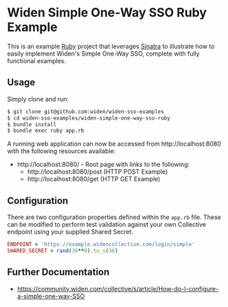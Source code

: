 # Widen Simple One-Way SSO Ruby Example

This is an example [Ruby](https://www.ruby-lang.org/) project that leverages [Sinatra](http://sinatrarb.com/) to illustrate how to easily implement Widen's Simple One-Way SSO, complete with fully functional examples.

## Usage

Simply clone and run:

```bash
$ git clone git@github.com:widen/widen-sso-examples
$ cd widen-sso-examples/widen-simple-one-way-sso-ruby
$ bundle install
$ bundle exec ruby app.rb
```

A running web application can now be accessed from http://localhost:8080 with the following resources available:

* http://localhost:8080/ - Root page with links to the following:
    * http://localhost:8080/post (HTTP POST Example)
    * http://localhost:8080/get (HTTP GET Example)

## Configuration

There are two configuration properties defined within the `app.rb` file. These can be modified to perform test validation against your own Collective endpoint using your supplied Shared Secret.

```ruby
ENDPOINT = 'https://example.widencollective.com/login/simple'
SHARED_SECRET = rand(36**8).to_s(36)
```

## Further Documentation

* https://community.widen.com/collective/s/article/How-do-I-configure-a-simple-one-way-SSO
